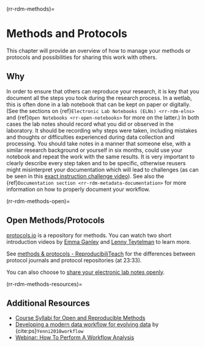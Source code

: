 (rr-rdm-methods)=
# Methods and Protocols

This chapter will provide an overview of how to manage your methods or protocols and possibilities for sharing this work with others.

## Why

In order to ensure that others can reproduce your research, it is key that you document all the steps you took during the research process.
In a wetlab, this is often done in a lab notebook that can be kept on paper or digitally.
(See the sections on {ref}`Electronic Lab Notebooks (ELNs) <rr-rdm-elns>` and {ref}`Open Notebooks <rr-open-notebooks>` for more on the latter.)
In both cases the lab notes should record what you did or observed in the laboratory.
It should be recording why steps were taken, including mistakes and thoughts or difficulties experienced during data collection and processing.
You should take notes in a manner that someone else, with a similar research background or yourself in six months, could use your notebook and repeat the work with the same results.
It is very important to clearly describe every step taken and to be specific, otherwise reusers might misinterpret your documentation which will lead to challenges (as can be seen in this [exact instruction challenge video](https://www.youtube.com/watch?v=cDA3_5982h8)).
See also the {ref}`Documentation section <rr-rdm-metadata-documentation>` for more information on how to properly document your workflow.

(rr-rdm-methods-open)=
## Open Methods/Protocols

[protocols.io](https://www.protocols.io/) is a repository for methods.
You can watch two short introduction videos by [Emma Ganley](https://www.youtube.com/watch?v=hva-oTapSWU&list=PL1CvC6Ez54KCcs99wV3eex1v5GUry6Yb7&index=12) and [Lenny Teytelman](https://www.youtube.com/watch?v=1wN6RqCmpqM&list=PL1CvC6Ez54KDvJbbdLn5rPvf1kInifEh9&index=13) to learn more.

See [methods & protocols - ReproducibiliTeach](https://www.youtube.com/watch?v=CzpY4A5G70s&list=PLWb8IFSVeQ620plPweZIQSGQODpGOww8r&index=3) for the differences between protocol journals and protocol repositories (at 23:33).

You can also choose to [share your electronic lab notes openly](https://www.lornecampbell.org/?p=179).

(rr-rdm-methods-resources)=
## Additional Resources

* [Course Syllabi for Open and Reproducible Methods](https://osf.io/vkhbt/)
* [Developing a modern data workflow for evolving data](https://doi.org/10.1101/344804) by {cite:ps}`Yenni2018workflow`
* [Webinar:  How To Perform A Workflow Analysis ](https://www.youtube.com/watch?v=9H9xnVRlc_M)
